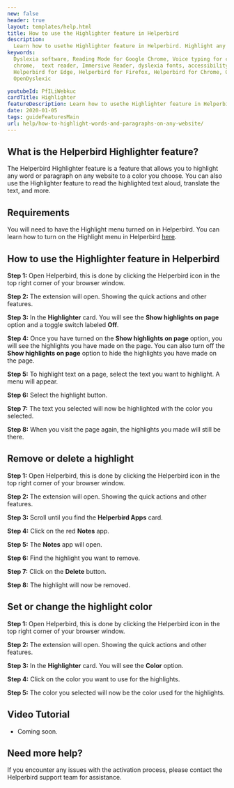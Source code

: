 ```yaml
---
new: false
header: true
layout: templates/help.html
title: How to use the Highlighter feature in Helperbird
description:
  Learn how to usethe Highlighter feature in Helperbird. Highlight any word or paragraph on any website.
keywords:
  Dyslexia software, Reading Mode for Google Chrome, Voice typing for chrome, Text to speech for
  chrome,  text reader, Immersive Reader, dyslexia fonts, accessibility software, dyslexia software,
  Helperbird for Edge, Helperbird for Firefox, Helperbird for Chrome, Opendyslexic for Chrome,
  OpenDyslexic

youtubeId: PfILiWebkuc
cardTitle: Highlighter
featureDescription: Learn how to usethe Highlighter feature in Helperbird. Highlight any word or paragraph on any website.
date: 2020-01-05
tags: guideFeaturesMain
url: help/how-to-highlight-words-and-paragraphs-on-any-website/
---
```



## What is the Helperbird Highlighter feature?

The Helperbird Highlighter feature is a feature that allows you to highlight any word or paragraph on any website to a color you choose. You can also use the Highlighter feature to read the highlighted text aloud, translate the text, and more.


## Requirements

You will need to have the Highlight menu turned on in Helperbird. You can learn how to turn on the Highlight menu in Helperbird [here](/help/how-to-use-the-highlight-menu-in-helperbird/).


## How to use the Highlighter feature in Helperbird

**Step 1:** Open Helperbird, this is done by clicking the Helperbird icon in the top right corner of your browser window.

**Step 2:** The extension will open. Showing the quick actions and other features.

**Step 3:** In the **Highlighter** card. You will see the **Show highlights on page** option and a toggle switch labeled **Off**.

**Step 4:** Once you have turned on the **Show highlights on page** option, you will see the highlights you have made on the page. You can also turn off the **Show highlights on page** option to hide the highlights you have made on the page.

**Step 5:** To highlight text on a page, select the text you want to highlight. A menu will appear.

**Step 6:** Select the highlight button.

**Step 7:** The text you selected will now be highlighted with the color you selected.

**Step 8:** When you visit the page again, the highlights you made will still be there.




## Remove or delete a highlight

**Step 1:** Open Helperbird, this is done by clicking the Helperbird icon in the top right corner of your browser window.

**Step 2:** The extension will open. Showing the quick actions and other features.

**Step 3:** Scroll until you find the **Helperbird Apps** card.

**Step 4:** Click on the red **Notes** app.

**Step 5:** The **Notes** app will open.

**Step 6:** Find the highlight you want to remove.

**Step 7:** Click on the **Delete** button.

**Step 8:** The highlight will now be removed.



## Set or change the highlight color

**Step 1:** Open Helperbird, this is done by clicking the Helperbird icon in the top right corner of your browser window.

**Step 2:** The extension will open. Showing the quick actions and other features.

**Step 3:** In the **Highlighter** card. You will see the **Color** option.

**Step 4:** Click on the color you want to use for the highlights.

**Step 5:** The color you selected will now be the color used for the highlights.




## Video Tutorial

- Coming soon.



## Need more help?

If you encounter any issues with the activation process, please contact the Helperbird support team for assistance.



